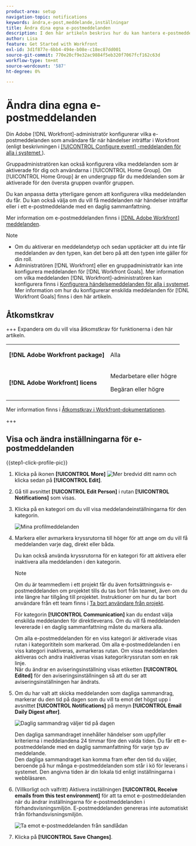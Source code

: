```yaml
---
product-area: setup
navigation-topic: notifications
keywords: ändra,e-post,meddelande,inställningar
title: Ändra dina egna e-postmeddelanden
description: I den här artikeln beskrivs hur du kan hantera e-postmeddelanden i din användarprofil.
author: Lisa
feature: Get Started with Workfront
exl-id: 3d1f877e-6bb4-494e-b08e-c18ec87dd001
source-git-commit: 770e20cf9e32ac9884f5eb320f7067fcf162c63d
workflow-type: tm+mt
source-wordcount: '587'
ht-degree: 0%

---
```


# Ändra dina egna e-postmeddelanden

<!-- Audited: 1/2024 -->

Din Adobe [!DNL Workfront]-administratör konfigurerar vilka e-postmeddelanden som användare får när händelser inträffar i Workfront (enligt beskrivningen i [[!UICONTROL Configure event] -meddelanden för alla i systemet ](../../administration-and-setup/manage-workfront/emails/configure-event-notifications-for-everyone-in-the-system.md)).

Gruppadministratören kan också konfigurera vilka meddelanden som är aktiverade för dig och användarna i [!UICONTROL Home Group]. Om [!UICONTROL Home Group] är en undergrupp får du meddelanden som är aktiverade för den översta gruppen ovanför gruppen.

Du kan anpassa detta ytterligare genom att konfigurera vilka meddelanden du får. Du kan också välja om du vill få meddelanden när händelser inträffar eller i ett e-postmeddelande med en daglig sammanfattning.

Mer information om e-postmeddelanden finns i [[!DNL Adobe Workfront] meddelanden](../../workfront-basics/using-notifications/wf-notifications.md).

>[!NOTE]
>
>* Om du aktiverar en meddelandetyp och sedan upptäcker att du inte får meddelanden av den typen, kan det bero på att den typen inte gäller för din roll.
>* Administratören [!DNL Workfront] eller en gruppadministratör kan inte konfigurera meddelanden för [!DNL Workfront Goals]. Mer information om vilka meddelanden [!DNL Workfront]-administratören kan konfigurera finns i [Konfigurera händelsemeddelanden för alla i systemet](../../administration-and-setup/manage-workfront/emails/configure-event-notifications-for-everyone-in-the-system.md). Mer information om hur du konfigurerar enskilda meddelanden för [!DNL Workfront Goals] finns i den här artikeln.
>

## Åtkomstkrav

+++ Expandera om du vill visa åtkomstkrav för funktionerna i den här artikeln.

<table style="table-layout:auto"> 
 <col> 
 </col> 
 <col> 
 </col> 
 <tbody> 
  <tr> 
   <td role="rowheader"><strong>[!DNL Adobe Workfront package]</strong></td> 
   <td> <p>Alla</p> </td> 
  </tr> 
  <tr> 
   <td role="rowheader"><strong>[!DNL Adobe Workfront] licens</strong></td> 
   <td> <p>Medarbetare eller högre</p>
   <p>Begäran eller högre</p>
   </td> 
  </tr> 
 </tbody> 
</table>

Mer information finns i [Åtkomstkrav i Workfront-dokumentationen](/help/quicksilver/administration-and-setup/add-users/access-levels-and-object-permissions/access-level-requirements-in-documentation.md).

+++

## Visa och ändra inställningarna för e-postmeddelanden

{{step1-click-profile-pic}}

1. Klicka på ikonen **[!UICONTROL More]** ![Mer ](assets/more-icon.png) bredvid ditt namn och klicka sedan på **[!UICONTROL Edit]**.

1. Gå till avsnittet **[!UICONTROL Edit Person]** i rutan **[!UICONTROL Notifications]** som visas.

1. Klicka på en kategori om du vill visa meddelandeinställningarna för den kategorin.

   ![Mina profilmeddelanden](assets/my-profile-notifications.png)

1. Markera eller avmarkera kryssrutorna till höger för att ange om du vill få meddelanden varje dag, direkt eller båda.

   Du kan också använda kryssrutorna för en kategori för att aktivera eller inaktivera alla meddelanden i den kategorin.

   >[!NOTE]
   >
   >Om du är teammedlem i ett projekt får du även fortsättningsvis e-postmeddelanden om projektet tills du tas bort från teamet, även om du inte längre har tillgång till projektet. Instruktioner om hur du tar bort användare från ett team finns i [Ta bort användare från projekt](../../manage-work/projects/manage-projects/remove-users-from-projects.md).

   För kategorin **[!UICONTROL Communication]** kan du endast välja enskilda meddelanden för direktleverans. Om du vill få meddelanden levererade i en daglig sammanfattning måste du markera alla.

   Om alla e-postmeddelanden för en viss kategori är aktiverade visas rutan i kategorititeln som markerad. Om alla e-postmeddelanden i en viss kategori inaktiveras, avmarkeras rutan. Om vissa meddelanden aktiveras och andra inaktiveras visas kategorikryssrutan som en rak linje.\
   När du ändrar en aviseringsinställning visas etiketten **[!UICONTROL Edited]** för den aviseringsinställningen så att du ser att aviseringsinställningen har ändrats.

1. Om du har valt att skicka meddelanden som dagliga sammandrag, markerar du den tid på dagen som du vill ta emot det högst upp i avsnittet **[!UICONTROL Notifications]** på menyn **[!UICONTROL Email Daily Digest after]**.

   ![Daglig sammandrag väljer tid på dagen](assets/digest-time-stamp-my-settings-350x78.png)

   Den dagliga sammandraget innehåller händelser som uppfyller kriterierna i meddelandena 24 timmar före den valda tiden. Du får ett e-postmeddelande med en daglig sammanfattning för varje typ av meddelande.\
   Den dagliga sammandraget kan komma fram efter den tid du väljer, beroende på hur många e-postmeddelanden som står i kö för leverans i systemet. Den angivna tiden är din lokala tid enligt inställningarna i webbläsaren.

1. (Villkorligt och valfritt) Aktivera inställningen **[!UICONTROL Receive emails from this test environment]** för att ta emot e-postmeddelanden när du ändrar inställningarna för e-postmeddelanden i förhandsvisningsmiljön. E-postmeddelanden genereras inte automatiskt från förhandsvisningsmiljön.

   ![Ta emot e-postmeddelanden från sandlådan](assets/receive-emails-from-sandbox-setting-edit-350x223.png)

1. Klicka på **[!UICONTROL Save Changes]**.
